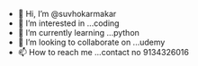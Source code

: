 - 👋 Hi, I’m @suvhokarmakar
- 👀 I’m interested in ...coding  
- 🌱 I’m currently learning ...python
- 💞️ I’m looking to collaborate on ...udemy
- 📫 How to reach me ...contact no 9134326016

<!---
suvhokarmakar/suvhokarmakar is a ✨ special ✨ repository because its `README.md` (this file) appears on your GitHub profile.
You can click the Preview link to take a look at your changes.
--->

